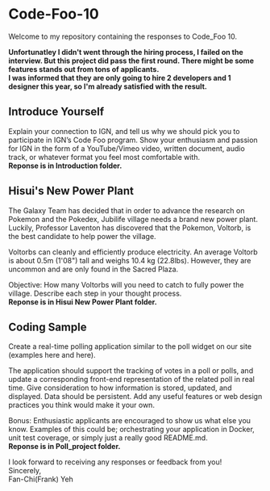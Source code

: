 # Code-Foo-10
Welcome to my repository containing the responses to Code_Foo 10.   
   
__Unfortunatley I didn't went through the hiring process, I failed on the interview. But this project did pass the first round. There might be some features stands out from tons of applicants.__   
__I was informed that they are only going to hire 2 developers and 1 designer this year, so I'm already satisfied with the result.__   

## Introduce Yourself 
Explain your connection to IGN, and tell us why we should pick you to participate in IGN’s Code Foo program. Show your enthusiasm and passion for IGN in the form of a YouTube/Vimeo video, written document, audio track, or whatever format you feel most comfortable with.  
__Reponse is in Introduction folder.__
## Hisui's New Power Plant
The Galaxy Team has decided that in order to advance the research on Pokemon and the Pokedex, Jubilife village needs a brand new power plant. Luckily, Professor Laventon has discovered that the Pokemon, Voltorb, is the best candidate to help power the village.

Voltorbs can cleanly and efficiently produce electricity. An average Voltorb is about 0.5m (1'08") tall and weighs 10.4 kg (22.8lbs). However, they are uncommon and are only found in the Sacred Plaza.

Objective: How many Voltorbs will you need to catch to fully power the village. Describe each step in your thought process.   
__Reponse is in Hisui New Power Plant folder.__
## Coding Sample
Create a real-time polling application similar to the poll widget on our site (examples here and here). 

The application should support the tracking of votes in a poll or polls, and update a corresponding front-end representation of the related poll in real time. Give consideration to how information is stored, updated, and displayed. Data should be persistent. Add any useful features or web design practices you think would make it your own.

Bonus: Enthusiastic applicants are encouraged to show us what else you know. Examples of this could be; orchestrating your application in Docker, unit test coverage, or simply just a really good README.md.   
__Reponse is in Poll_project folder.__

I look forward to receiving any responses or feedback from you!  
Sincerely,  
  Fan-Chi(Frank) Yeh 